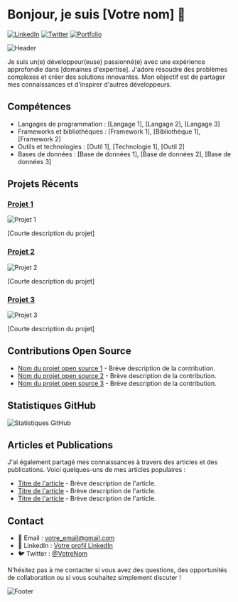 # Bonjour, je suis [Votre nom] 👋

[![LinkedIn](https://img.shields.io/badge/-LinkedIn-blue?style=flat-square&logo=linkedin&logoColor=white)](https://www.linkedin.com/in/votre_nom/)
[![Twitter](https://img.shields.io/badge/-Twitter-1DA1F2?style=flat-square&logo=twitter&logoColor=white)](https://twitter.com/votre_nom)
[![Portfolio](https://img.shields.io/badge/-Portfolio-9e2a2b?style=flat-square&logo=dev.to&logoColor=white)](https://www.votre-portfolio.com)

![Header](https://github.com/1c2t1z/1c2t1z/assets/95414249/e386fa27-4f58-4d2b-8f61-d02c09685d73)

Je suis un(e) développeur(euse) passionné(e) avec une expérience approfondie dans [domaines d'expertise]. J'adore résoudre des problèmes complexes et créer des solutions innovantes. Mon objectif est de partager mes connaissances et d'inspirer d'autres développeurs.

## Compétences

- Langages de programmation : [Langage 1], [Langage 2], [Langage 3]
- Frameworks et bibliothèques : [Framework 1], [Bibliothèque 1], [Framework 2]
- Outils et technologies : [Outil 1], [Technologie 1], [Outil 2]
- Bases de données : [Base de données 1], [Base de données 2], [Base de données 3]

## Projets Récents

### [Projet 1](lien_vers_le_projet)

![Projet 1](https://path/vers/votre/image/projet1.gif)

[Courte description du projet]

### [Projet 2](lien_vers_le_projet)

![Projet 2](https://path/vers/votre/image/projet2.gif)

[Courte description du projet]

### [Projet 3](lien_vers_le_projet)

![Projet 3](https://path/vers/votre/image/projet3.gif)

[Courte description du projet]

## Contributions Open Source

- [Nom du projet open source 1](lien_vers_la_contribution) - Brève description de la contribution.
- [Nom du projet open source 2](lien_vers_la_contribution) - Brève description de la contribution.
- [Nom du projet open source 3](lien_vers_la_contribution) - Brève description de la contribution.

## Statistiques GitHub

![Statistiques GitHub](https://github-readme-stats.vercel.app/api?username=votre_nom_utilisateur&show_icons=true&theme=dark)

## Articles et Publications

J'ai également partagé mes connaissances à travers des articles et des publications. Voici quelques-uns de mes articles populaires :

- [Titre de l'article](lien_vers_l'article) - Brève description de l'article.
- [Titre de l'article](lien_vers_l'article) - Brève description de l'article.
- [Titre de l'article](lien_vers_l'article) - Brève description de l'article.

## Contact

- 📧 Email : votre_email@gmail.com
- 💼 LinkedIn : [Votre profil LinkedIn](https://www.linkedin.com/in/votre_nom/)
- 🐦 Twitter : [@VotreNom](https://twitter.com/votre_nom)

N'hésitez pas à me contacter si vous avez des questions, des opportunités de collaboration ou si vous souhaitez simplement discuter !

![Footer](https://path/vers/votre/image/footer.gif)
